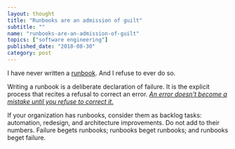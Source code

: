 ```yaml
---
layout: thought
title: "Runbooks are an admission of guilt"
subtitle: ""
name: "runbooks-are-an-admission-of-guilt"
topics: ["software engineering"]
published_date: "2018-08-30"
category: post
---
```


I have never written a [runbook][]. And I refuse to ever do so.

Writing a runbook is a deliberate declaration of failure. It is the explicit
process that recites a refusal to correct an error. *[An error doesn't become
a mistake until you refuse to correct it.](/thought/an-error-is-not-a-mistake)*

If your organization has runbooks, consider them as backlog tasks:
automation, redesign, and architecture improvements. Do not add to their
numbers. Failure begets runbooks; runbooks beget runbooks; and runbooks beget
failure.

[runbook]: https://en.wikipedia.org/wiki/Runbook
